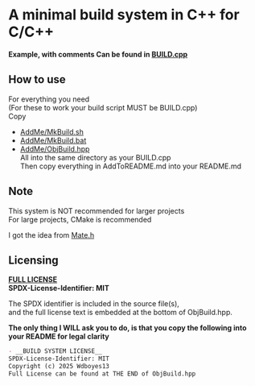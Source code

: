 # A minimal build system in C++ for C/C++  
__Example, with comments Can be found in [BUILD.cpp](/BUILD.cpp)__  

## How to use  

For everything you need  
(For these to work your build script MUST be BUILD.cpp)  
Copy  
- [AddMe/MkBuild.sh](AddMe/MkBuild.sh)  
- [AddMe/MkBuild.bat](AddMe/MkBuild.bat)  
- [AddMe/ObjBuild.hpp](/AddMe/ObjBuild.hpp)  
All into the same directory as your BUILD.cpp  
Then copy everything in AddToREADME.md into your README.md  

## Note 
This system is NOT recommended for larger projects  
For large projects, CMake is recommended  

I got the idea from [Mate.h](https://github.com/TomasBorquez/mate.h)  

## Licensing  
__[FULL LICENSE](/LICENSE)__  
__SPDX-License-Identifier: MIT__  
  
The SPDX identifier is included in the source file(s),  
and the full license text is embedded at the bottom of ObjBuild.hpp.  
  
__The only thing I WILL ask you to do, is that you copy the following into your README for legal clarity__  
```markdown  
- __BUILD SYSTEM LICENSE__  
SPDX-License-Identifier: MIT  
Copyright (c) 2025 Wdboyes13   
Full License can be found at THE END of ObjBuild.hpp  
```  
